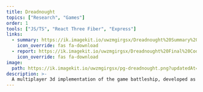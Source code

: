 ```yaml
---
title: Dreadnought
topics: ["Research", "Games"]
order: 1
tools: ["JS/TS", "React Three Fiber", "Express"]
links:
  - summary: https://ik.imagekit.io/uwzmgirgsx/Dreadnought%20Summary%20Presentation.pptx?updatedAt=1742525117590
    icon_override: fas fa-download
  - report: https://ik.imagekit.io/uwzmgirgsx/Dreadnought%20Final%20Coding%20Report.docx?updatedAt=1742525366165
    icon_override: fas fa-download
image:
  path: https://ik.imagekit.io/uwzmgirgsx/pg-dreadnought.png?updatedAt=1742525446000
description: >-
  A multiplayer 3d implementation of the game battleship, developed as part of a team for CS 442 Software Engineering II.
---
```

